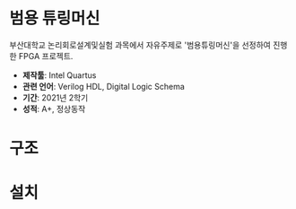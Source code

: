 # 범용 튜링머신
 부산대학교 논리회로설계및실험 과목에서 자유주제로 '범용튜링머신'을 선정하여 진행한 FPGA 프로젝트.  
   * **제작툴**: Intel Quartus
   * **관련 언어**: Verilog HDL, Digital Logic Schema
   * **기간**: 2021년 2학기
   * **성적**: A+, 정상동작
   
# 구조
  
# 설치

